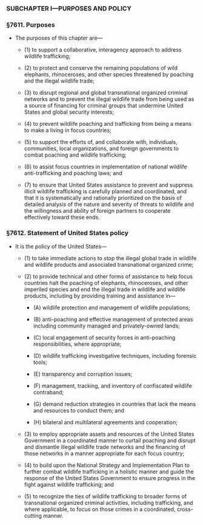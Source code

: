### SUBCHAPTER I—PURPOSES AND POLICY

### §7611. Purposes
* The purposes of this chapter are—

  * (1) to support a collaborative, interagency approach to address wildlife trafficking;

  * (2) to protect and conserve the remaining populations of wild elephants, rhinoceroses, and other species threatened by poaching and the illegal wildlife trade;

  * (3) to disrupt regional and global transnational organized criminal networks and to prevent the illegal wildlife trade from being used as a source of financing for criminal groups that undermine United States and global security interests;

  * (4) to prevent wildlife poaching and trafficking from being a means to make a living in focus countries;

  * (5) to support the efforts of, and collaborate with, individuals, communities, local organizations, and foreign governments to combat poaching and wildlife trafficking;

  * (6) to assist focus countries in implementation of national wildlife anti-trafficking and poaching laws; and

  * (7) to ensure that United States assistance to prevent and suppress illicit wildlife trafficking is carefully planned and coordinated, and that it is systematically and rationally prioritized on the basis of detailed analysis of the nature and severity of threats to wildlife and the willingness and ability of foreign partners to cooperate effectively toward these ends.

### §7612. Statement of United States policy
* It is the policy of the United States—

  * (1) to take immediate actions to stop the illegal global trade in wildlife and wildlife products and associated transnational organized crime;

  * (2) to provide technical and other forms of assistance to help focus countries halt the poaching of elephants, rhinoceroses, and other imperiled species and end the illegal trade in wildlife and wildlife products, including by providing training and assistance in—

    * (A) wildlife protection and management of wildlife populations;

    * (B) anti-poaching and effective management of protected areas including community managed and privately-owned lands;

    * (C) local engagement of security forces in anti-poaching responsibilities, where appropriate;

    * (D) wildlife trafficking investigative techniques, including forensic tools;

    * (E) transparency and corruption issues;

    * (F) management, tracking, and inventory of confiscated wildlife contraband;

    * (G) demand reduction strategies in countries that lack the means and resources to conduct them; and

    * (H) bilateral and multilateral agreements and cooperation;


  * (3) to employ appropriate assets and resources of the United States Government in a coordinated manner to curtail poaching and disrupt and dismantle illegal wildlife trade networks and the financing of those networks in a manner appropriate for each focus country;

  * (4) to build upon the National Strategy and Implementation Plan to further combat wildlife trafficking in a holistic manner and guide the response of the United States Government to ensure progress in the fight against wildlife trafficking; and

  * (5) to recognize the ties of wildlife trafficking to broader forms of transnational organized criminal activities, including trafficking, and where applicable, to focus on those crimes in a coordinated, cross-cutting manner.